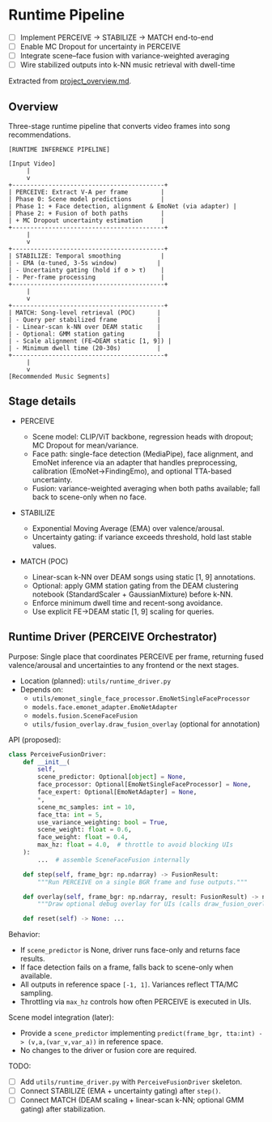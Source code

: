 # Runtime Pipeline

- [ ] Implement PERCEIVE → STABILIZE → MATCH end-to-end
- [ ] Enable MC Dropout for uncertainty in PERCEIVE
- [ ] Integrate scene–face fusion with variance-weighted averaging
- [ ] Wire stabilized outputs into k-NN music retrieval with dwell-time

Extracted from [project_overview.md](file:///Users/desmondchoy/Projects/emo-rec/docs/project_overview.md).

## Overview

Three-stage runtime pipeline that converts video frames into song recommendations.

```
[RUNTIME INFERENCE PIPELINE]

[Input Video]
     |
     v
+------------------------------------------+
| PERCEIVE: Extract V-A per frame         |
| Phase 0: Scene model predictions        |
| Phase 1: + Face detection, alignment & EmoNet (via adapter) |
| Phase 2: + Fusion of both paths         |
| + MC Dropout uncertainty estimation     |
+------------------------------------------+
     |
     v
+------------------------------------------+
| STABILIZE: Temporal smoothing           |
| - EMA (α-tuned, 3-5s window)           |
| - Uncertainty gating (hold if σ > τ)    |
| - Per-frame processing                  |
+------------------------------------------+
     |
     v
+------------------------------------------+
| MATCH: Song-level retrieval (POC)      |
| - Query per stabilized frame           |
| - Linear-scan k-NN over DEAM static    |
| - Optional: GMM station gating         |
| - Scale alignment (FE→DEAM static [1, 9]) |
| - Minimum dwell time (20-30s)          |
+------------------------------------------+
     |
     v
[Recommended Music Segments]
```

## Stage details

- PERCEIVE
  - Scene model: CLIP/ViT backbone, regression heads with dropout; MC Dropout for mean/variance.
  - Face path: single-face detection (MediaPipe), face alignment, and EmoNet inference via an adapter that handles preprocessing, calibration (EmoNet→FindingEmo), and optional TTA-based uncertainty.
  - Fusion: variance-weighted averaging when both paths available; fall back to scene-only when no face.

- STABILIZE
  - Exponential Moving Average (EMA) over valence/arousal.
  - Uncertainty gating: if variance exceeds threshold, hold last stable values.

- MATCH (POC)
  - Linear-scan k-NN over DEAM songs using static [1, 9] annotations.
  - Optional: apply GMM station gating from the DEAM clustering notebook
    (StandardScaler + GaussianMixture) before k-NN.
  - Enforce minimum dwell time and recent-song avoidance.
  - Use explicit FE→DEAM static [1, 9] scaling for queries.

## Runtime Driver (PERCEIVE Orchestrator)

Purpose: Single place that coordinates PERCEIVE per frame, returning fused
valence/arousal and uncertainties to any frontend or the next stages.

- Location (planned): `utils/runtime_driver.py`
- Depends on:
  - `utils/emonet_single_face_processor.EmoNetSingleFaceProcessor`
  - `models.face.emonet_adapter.EmoNetAdapter`
  - `models.fusion.SceneFaceFusion`
  - `utils/fusion_overlay.draw_fusion_overlay` (optional for annotation)

API (proposed):

```python
class PerceiveFusionDriver:
    def __init__(
        self,
        scene_predictor: Optional[object] = None,
        face_processor: Optional[EmoNetSingleFaceProcessor] = None,
        face_expert: Optional[EmoNetAdapter] = None,
        *,
        scene_mc_samples: int = 10,
        face_tta: int = 5,
        use_variance_weighting: bool = True,
        scene_weight: float = 0.6,
        face_weight: float = 0.4,
        max_hz: float = 4.0,  # throttle to avoid blocking UIs
    ):
        ...  # assemble SceneFaceFusion internally

    def step(self, frame_bgr: np.ndarray) -> FusionResult:
        """Run PERCEIVE on a single BGR frame and fuse outputs."""

    def overlay(self, frame_bgr: np.ndarray, result: FusionResult) -> np.ndarray:
        """Draw optional debug overlay for UIs (calls draw_fusion_overlay)."""

    def reset(self) -> None: ...
```

Behavior:
- If `scene_predictor` is None, driver runs face-only and returns face results.
- If face detection fails on a frame, falls back to scene-only when available.
- All outputs in reference space `[-1, 1]`. Variances reflect TTA/MC sampling.
- Throttling via `max_hz` controls how often PERCEIVE is executed in UIs.

Scene model integration (later):
- Provide a `scene_predictor` implementing
  `predict(frame_bgr, tta:int) -> (v,a,(var_v,var_a))` in reference space.
- No changes to the driver or fusion core are required.

TODO:
- [ ] Add `utils/runtime_driver.py` with `PerceiveFusionDriver` skeleton.
- [ ] Connect STABILIZE (EMA + uncertainty gating) after `step()`.
- [ ] Connect MATCH (DEAM scaling + linear-scan k-NN; optional GMM gating) after stabilization.
